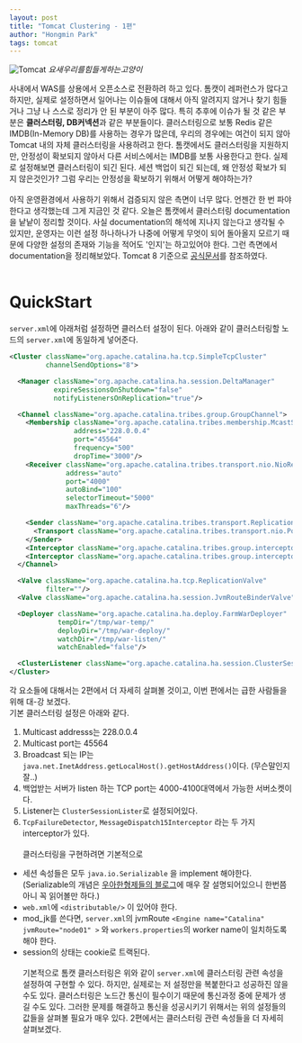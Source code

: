 ```yaml
---
layout: post
title: "Tomcat Clustering - 1편"
author: "Hongmin Park"
tags: tomcat
---
```

![Tomcat](https://upload.wikimedia.org/wikipedia/commons/thumb/7/7b/Tomcat-logo.svg/200px-Tomcat-logo.svg.png)
_요새우리를힘들게하는고양이_

사내에서 WAS를 상용에서 오픈소스로 전환하려 하고 있다. 톰캣이 레퍼런스가 많다고 하지만, 
실제로 설정하면서 일어나는 이슈들에 대해서 아직 알려지지 않거나 찾기 힘들거나 그냥 나 스스로 정리가 안 된 부분이 아주 많다.
특히 추후에 이슈가 될 것 같은 부분은 **클러스터링, DB커넥션**과 같은 부분들이다. 
클러스터링으로 보통 Redis 같은 IMDB(In-Memory DB)를 사용하는 경우가 많은데, 우리의 경우에는 여건이 되지 않아
Tomcat 내의 자체 클러스터링을 사용하려고 한다. 톰캣에서도 클러스터링을 지원하지만, 안정성이 확보되지 않아서 
다른 서비스에서는 IMDB를 보통 사용한다고 한다. 
실제로 설정해보면 클러스터링이 되긴 된다. 세션 백업이 되긴 되는데, 왜 안정성 확보가 되지 않은것인가? 
그럼 우리는 안정성을 확보하기 위해서 어떻게 해야하는가?<br><br>
아직 운영환경에서 사용하기 위해서 검증되지 않은 측면이 너무 많다. 언젠간 한 번 파야한다고 생각했는데 그게 지금인 것 같다.
오늘은 톰캣에서 클러스터링 documentation을 낱낱이 정리할 것이다. 
사실 documentation의 해석에 지나지 않는다고 생각될 수 있지만, 운영자는 이런 설정 하나하나가 나중에 
어떻게 무엇이 되어 돌아올지 모르기 때문에 다양한 설정의 존재와 기능을 적어도 '인지'는 하고있어야 한다. 
그런 측면에서 documentation을 정리해보았다.
Tomcat 8 기준으로 [공식문서](https://tomcat.apache.org/tomcat-8.0-doc/cluster-howto.html)를 참조하였다.
<br><br>

# QuickStart
`server.xml`에 아래처럼 설정하면 클러스터 설정이 된다. 아래와 같이 클러스터링할 노드의 `server.xml`에 동일하게 넣어준다.
```xml
<Cluster className="org.apache.catalina.ha.tcp.SimpleTcpCluster"
         channelSendOptions="8">

  <Manager className="org.apache.catalina.ha.session.DeltaManager"
           expireSessionsOnShutdown="false"
           notifyListenersOnReplication="true"/>

  <Channel className="org.apache.catalina.tribes.group.GroupChannel">
    <Membership className="org.apache.catalina.tribes.membership.McastService"
                address="228.0.0.4"
                port="45564"
                frequency="500"
                dropTime="3000"/>
    <Receiver className="org.apache.catalina.tribes.transport.nio.NioReceiver"
              address="auto"
              port="4000"
              autoBind="100"
              selectorTimeout="5000"
              maxThreads="6"/>

    <Sender className="org.apache.catalina.tribes.transport.ReplicationTransmitter">
      <Transport className="org.apache.catalina.tribes.transport.nio.PooledParallelSender"/>
    </Sender>
    <Interceptor className="org.apache.catalina.tribes.group.interceptors.TcpFailureDetector"/>
    <Interceptor className="org.apache.catalina.tribes.group.interceptors.MessageDispatch15Interceptor"/>
  </Channel>

  <Valve className="org.apache.catalina.ha.tcp.ReplicationValve"
         filter=""/>
  <Valve className="org.apache.catalina.ha.session.JvmRouteBinderValve"/>

  <Deployer className="org.apache.catalina.ha.deploy.FarmWarDeployer"
            tempDir="/tmp/war-temp/"
            deployDir="/tmp/war-deploy/"
            watchDir="/tmp/war-listen/"
            watchEnabled="false"/>

  <ClusterListener className="org.apache.catalina.ha.session.ClusterSessionListener"/>
</Cluster>
```
각 요소들에 대해서는 2편에서 더 자세히 살펴볼 것이고, 이번 편에서는 급한 사람들을 위해 대-강 보겠다.<br>
기본 클러스터링 설정은 아래와 같다. 
1. Multicast addresss는 228.0.0.4
2. Multicast port는 45564
3. Broadcast 되는 IP는 `java.net.InetAddress.getLocalHost().getHostAddress()`이다. (무슨말인지 잘..)
4. 백업받는 서버가 listen 하는 TCP port는 4000-4100대역에서 가능한 서버소켓이다.
5. Listener는 `ClusterSessionLister`로 설정되어있다.
6. `TcpFailureDetector`, `MessageDispatch15Interceptor` 라는 두 가지 interceptor가 있다.
<br><br>
클러스터링을 구현하려면 기본적으로
- 세션 속성들은 모두 `java.io.Serializable` 을 implement 해야한다. 
(Serializable의 개념은 [우아한형제들의 블로그](http://woowabros.github.io/experience/2017/10/17/java-serialize.html)에 매우 잘 설명되어있으니 한번쯤 아니 꼭 읽어볼만 하다.)
- `web.xml`에 `<distributable/>` 이 있어야 한다.
- mod_jk를 쓴다면, `server.xml`의 jvmRoute `<Engine name="Catalina" jvmRoute="node01" >` 와 `workers.properties`의 worker name이 일치하도록 해야 한다.
- session의 상태는 cookie로 트랙된다.
<br><br>
기본적으로 톰캣 클러스터링은 위와 같이 `server.xml`에 클러스터링 관련 속성을 설정하여 구현할 수 있다. 
하지만, 실제로는 저 설정만을 복붙한다고 성공하진 않을 수도 있다. 클러스터링은 노드간 통신이 필수이기 때문에
통신과정 중에 문제가 생길 수도 있다. 그러한 문제를 해결하고 통신을 성공시키기 위해서는 위의 설정들의 값들을 살펴볼 필요가 매우 있다.
2편에서는 클러스터링 관련 속성들을 더 자세히 살펴보겠다. 

